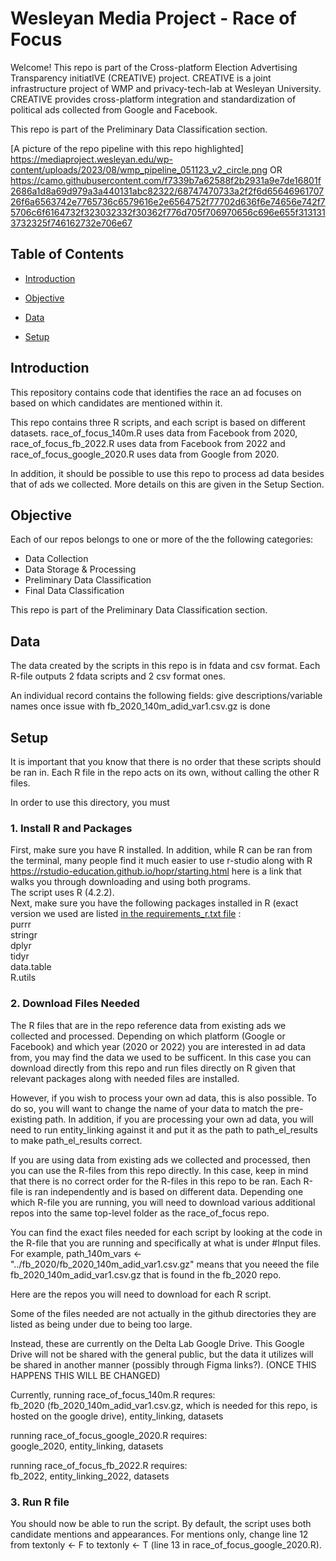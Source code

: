 # Wesleyan Media Project - Race of Focus 

Welcome! This repo is part of the Cross-platform Election Advertising Transparency initiatIVE (CREATIVE) project. CREATIVE is a joint infrastructure project of WMP and privacy-tech-lab at Wesleyan University. CREATIVE provides cross-platform integration and standardization of political ads collected from Google and Facebook.

This repo is part of the Preliminary Data Classification section.

[A picture of the repo pipeline with this repo highlighted] https://mediaproject.wesleyan.edu/wp-content/uploads/2023/08/wmp_pipeline_051123_v2_circle.png OR
https://camo.githubusercontent.com/f7339b7a62588f2b2931a9e7de16801f2686a1d8a69d979a3a440131abc82322/68747470733a2f2f6d6564696170726f6a6563742e7765736c6579616e2e6564752f77702d636f6e74656e742f75706c6f6164732f323032332f30362f776d705f706970656c696e655f3131313732325f746162732e706e67 


## Table of Contents

- [Introduction](#introduction)

- [Objective](#objective)

- [Data](#data)

- [Setup](#setup)

## Introduction
This repository contains code that identifies the race an ad focuses on based on which candidates are mentioned within it.

This repo contains three R scripts, and each script is based on different datasets. 
race_of_focus_140m.R uses data from Facebook from 2020, race_of_focus_fb_2022.R uses data from Facebook from 2022 and race_of_focus_google_2020.R uses data from Google from 2020.

In addition, it should be possible to use this repo to process ad data besides that of ads we collected. 
More details on this are given in the Setup Section. 

## Objective

Each of our repos belongs to one or more of the the following categories:
- Data Collection
- Data Storage & Processing
- Preliminary Data Classification
- Final Data Classification

This repo is part of the Preliminary Data Classification section.


## Data

The data created by the scripts in this repo is in fdata and csv format. Each R-file outputs 2 fdata scripts and 2 csv format ones. 

An individual record contains the following fields:
give descriptions/variable names once issue with fb_2020_140m_adid_var1.csv.gz is done 


## Setup
It is important that you know that there is no order that these scripts should be ran in. Each R file in the repo
acts on its own, without calling the other R files. 

In order to use this directory, you must
### 1. Install R and Packages
First, make sure you have R installed. In addition, while R can be ran from the terminal, many people find it much easier to use r-studio along with R  <br>
https://rstudio-education.github.io/hopr/starting.html here is a link that walks you through downloading and using both programs. <br>
The script uses R (4.2.2).
<br>
Next, make sure you have the following packages installed in R (exact version we used are listed [in the requirements_r.txt file](https://github.com/Wesleyan-Media-Project/race_of_focus/blob/main/requirements_r.txt) : <br>
purrr <br>
stringr <br>
dplyr <br>
tidyr <br> 
data.table <br>
R.utils <br>


### 2. Download Files Needed 
The R files that are in the repo reference data from existing ads we collected and processed. Depending on which platform (Google or Facebook) and which year (2020 or 2022)
you are interested in ad data from, you may find the data we used to be sufficent. In this case you can download directly from this repo and run files directly on R given that relevant packages along with needed files are installed.

However, if you wish to process your own ad data, this is also possible. To do so, you will want to change the name of your data to match the pre-existing path. In addition, if you are processing your own ad data, you will need to run entity_linking against it and put it as the path to path_el_results to make path_el_results correct. 

If you are using data from existing ads we collected and processed, then you can use the R-files from this repo directly. In this case, keep in mind that there is no correct order for the R-files in this repo to be ran. Each R-file is ran independently and is based on different data. Depending one which R-file you are running, you will need to download various additional repos into the same top-level folder as the race_of_focus repo. 

You can find the exact files needed for each script by looking at the code in the R-file that you are running and specifically at what is under #Input files. For example, path_140m_vars <- "../fb_2020/fb_2020_140m_adid_var1.csv.gz"
means that you neeed the file fb_2020_140m_adid_var1.csv.gz that is found in the fb_2020 repo.

Here are the repos you will need to download for each R script. 

Some of the files needed are not actually in the github directories they are listed as being under due to being too large.

Instead, these are currently on the Delta Lab Google Drive. This Google Drive will not be shared with the general public, but the data it utilizes will be shared in another manner (possibly through Figma links?). (ONCE THIS HAPPENS THIS WILL BE CHANGED)

Currently, 
running race_of_focus_140m.R requres: <br>
fb_2020 (fb_2020_140m_adid_var1.csv.gz, which is needed for this repo, is hosted on the google drive), entity_linking, datasets

running race_of_focus_google_2020.R requires: <br>
google_2020, entity_linking, datasets 

running race_of_focus_fb_2022.R requires: <br>
fb_2022, entity_linking_2022, datasets 


### 3. Run R file 
You should now be able to run the script. By default, the script uses both candidate mentions and appearances. For mentions only, change line 12 from textonly <- F to textonly <- T (line 13 in race_of_focus_google_2020.R).
